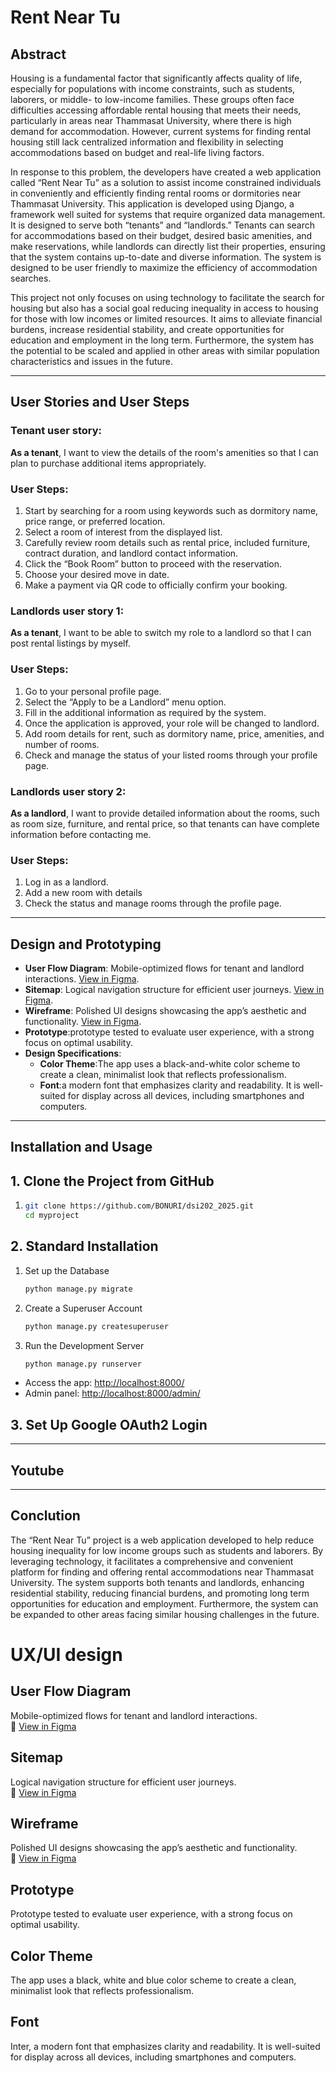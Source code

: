 # Rent Near Tu

## Abstract

Housing is a fundamental factor that significantly affects quality of life, especially for populations with income constraints, such as students, laborers, or middle- to low-income families. These groups often face difficulties accessing affordable rental housing that meets their needs, particularly in areas near Thammasat University, where there is high demand for accommodation. However, current systems for finding rental housing still lack centralized information and flexibility in selecting accommodations based on budget and real-life living factors.

In response to this problem, the developers have created a web application called “Rent Near Tu” as a solution to assist income constrained individuals in conveniently and efficiently finding rental rooms or dormitories near Thammasat University. This application is developed using Django, a framework well suited for systems that require organized data management. It is designed to serve both “tenants” and “landlords.” Tenants can search for accommodations based on their budget, desired basic amenities, and make reservations, while landlords can directly list their properties, ensuring that the system contains up-to-date and diverse information. The system is designed to be user friendly to maximize the efficiency of accommodation searches.

This project not only focuses on using technology to facilitate the search for housing but also has a social goal reducing inequality in access to housing for those with low incomes or limited resources. It aims to alleviate financial burdens, increase residential stability, and create opportunities for education and employment in the long term. Furthermore, the system has the potential to be scaled and applied in other areas with similar population characteristics and issues in the future.

---

## User Stories and User Steps

### Tenant user story:
**As a tenant**, I want to view the details of the room's amenities so that I can plan to purchase additional items appropriately.

### User Steps:
1. Start by searching for a room using keywords such as dormitory name, price range, or preferred location.
2. Select a room of interest from the displayed list.
3. Carefully review room details such as rental price, included furniture, contract duration, and landlord contact information.
4. Click the “Book Room” button to proceed with the reservation.
5. Choose your desired move in date.
6. Make a payment via QR code to officially confirm your booking.



### Landlords user story 1:
**As a tenant**, I want to be able to switch my role to a landlord so that I can post rental listings by myself.

### User Steps:
1. Go to your personal profile page.
2. Select the “Apply to be a Landlord” menu option.
3. Fill in the additional information as required by the system.
4. Once the application is approved, your role will be changed to landlord.
5. Add room details for rent, such as dormitory name, price, amenities, and number of rooms.
6. Check and manage the status of your listed rooms through your profile page.

### Landlords user story 2:
**As a landlord**, I want to provide detailed information about the rooms, such as room size, furniture, and rental price, so that tenants can have complete information before contacting me.

### User Steps:
1. Log in as a landlord.
2. Add a new room with details 
3. Check the status and manage rooms through the profile page.

---

## Design and Prototyping
- **User Flow Diagram**: Mobile-optimized flows for tenant and landlord interactions. [View in Figma](https://www.figma.com/design/ucFm2O23q7mJ3CoAeuyKqi/Rent-near-TU).
- **Sitemap**: Logical navigation structure for efficient user journeys. [View in Figma](https://www.figma.com/design/ucFm2O23q7mJ3CoAeuyKqi/Rent-near-TU).
- **Wireframe**: Polished UI designs showcasing the app’s aesthetic and functionality. [View in Figma](https://www.figma.com/design/ucFm2O23q7mJ3CoAeuyKqi/Rent-near-TU).
- **Prototype**:prototype tested to evaluate user experience, with a strong focus on optimal usability.
- **Design Specifications**:
  - **Color Theme**:The app uses a black-and-white color scheme to create a clean, minimalist look that reflects professionalism.
  - **Font**:a modern font that emphasizes clarity and readability. It is well-suited for display across all devices, including smartphones and computers.

---

## Installation and Usage

## 1. **Clone the Project from GitHub**

1. 
   ```bash
   git clone https://github.com/BONURI/dsi202_2025.git
   cd myproject
   ```

## 2. **Standard Installation**
1. Set up the Database
   ```bash
   python manage.py migrate
   ```

2. Create a Superuser Account
   ```bash
   python manage.py createsuperuser
   
3. Run the Development Server
   ```bash
   python manage.py runserver
   
* Access the app: [http://localhost:8000/](http://localhost:8000/)
* Admin panel: [http://localhost:8000/admin/](http://localhost:8000/admin/)

## 3. **Set Up Google OAuth2 Login**

---
## Youtube


---

## Conclution
The “Rent Near Tu” project is a web application developed to help reduce housing inequality for low income groups such as students and laborers. By leveraging technology, it facilitates a comprehensive and convenient platform for finding and offering rental accommodations near Thammasat University. The system supports both tenants and landlords, enhancing residential stability, reducing financial burdens, and promoting long term opportunities for education and employment. Furthermore, the system can be expanded to other areas facing similar housing challenges in the future.



# UX/UI design

## User Flow Diagram
Mobile-optimized flows for tenant and landlord interactions.  
🔗 [View in Figma](https://www.figma.com/design/ucFm2O23q7mJ3CoAeuyKqi/Rent-near-TU)

## Sitemap
Logical navigation structure for efficient user journeys.  
🔗 [View in Figma](https://www.figma.com/design/ucFm2O23q7mJ3CoAeuyKqi/Rent-near-TU)

## Wireframe
Polished UI designs showcasing the app’s aesthetic and functionality.  
🔗 [View in Figma](https://www.figma.com/design/ucFm2O23q7mJ3CoAeuyKqi/Rent-near-TU)

## Prototype
Prototype tested to evaluate user experience, with a strong focus on optimal usability.

## Color Theme
The app uses a black, white and blue color scheme to create a clean, minimalist look that reflects professionalism.

## Font
Inter, a modern font that emphasizes clarity and readability. It is well-suited for display across all devices, including smartphones and computers.
